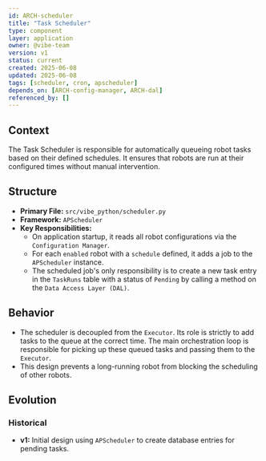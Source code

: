 ```yaml
---
id: ARCH-scheduler
title: "Task Scheduler"
type: component
layer: application
owner: @vibe-team
version: v1
status: current
created: 2025-06-08
updated: 2025-06-08
tags: [scheduler, cron, apscheduler]
depends_on: [ARCH-config-manager, ARCH-dal]
referenced_by: []
---
```

## Context
The Task Scheduler is responsible for automatically queueing robot tasks based on their defined schedules. It ensures that robots are run at their configured times without manual intervention.

## Structure
*   **Primary File:** `src/vibe_python/scheduler.py`
*   **Framework:** `APScheduler`
*   **Key Responsibilities:**
    *   On application startup, it reads all robot configurations via the `Configuration Manager`.
    *   For each `enabled` robot with a `schedule` defined, it adds a job to the `APScheduler` instance.
    *   The scheduled job's only responsibility is to create a new task entry in the `TaskRuns` table with a status of `Pending` by calling a method on the `Data Access Layer (DAL)`.

## Behavior
*   The scheduler is decoupled from the `Executor`. Its role is strictly to add tasks to the queue at the correct time. The main orchestration loop is responsible for picking up these queued tasks and passing them to the `Executor`.
*   This design prevents a long-running robot from blocking the scheduling of other robots.

## Evolution
### Historical
*   **v1:** Initial design using `APScheduler` to create database entries for pending tasks. 